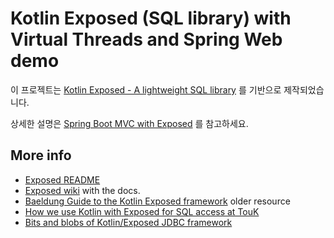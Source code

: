 # Kotlin Exposed (SQL library) with Virtual Threads and Spring Web demo

이 프로젝트는  [Kotlin Exposed - A lightweight SQL library](https://blog.jdriven.com/2019/07/kotlin-exposed-a-lightweight-sql-library/) 를 기반으로 제작되었습니다.

상세한 설명은 [Spring Boot MVC with Exposed](https://debop.notion.site/Spring-Boot-MVC-with-Exposed-1ad2744526b0807f86a1eaaeb4c6baae) 를 참고하세요.

## More info

* [Exposed README](https://github.com/JetBrains/Exposed)
* [Exposed wiki](https://github.com/JetBrains/Exposed/wiki) with the docs.
* [Baeldung Guide to the Kotlin Exposed framework](https://www.baeldung.com/kotlin-exposed-persistence) older resource
* [How we use Kotlin with Exposed for SQL access at TouK](https://medium.com/@pjagielski/how-we-use-kotlin-with-exposed-at-touk-eacaae4565b5)
* [Bits and blobs of Kotlin/Exposed JDBC framework](https://medium.com/@OhadShai/bits-and-blobs-of-kotlin-exposed-jdbc-framework-f1ee56dc8840)
